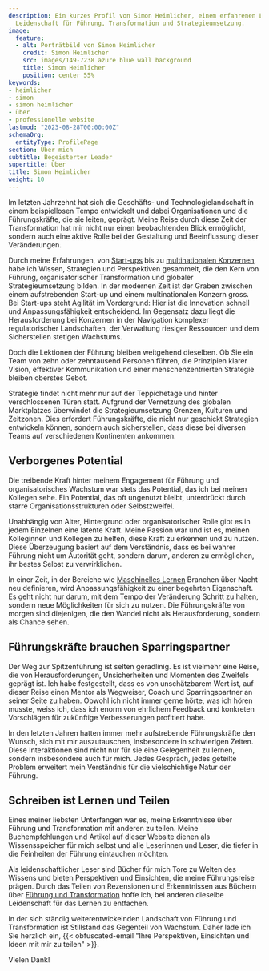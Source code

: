 ```yaml
---
description: Ein kurzes Profil von Simon Heimlicher, einem erfahrenen Leader mit einer
  Leidenschaft für Führung, Transformation und Strategieumsetzung.
image:
  feature:
  - alt: Porträtbild von Simon Heimlicher
    credit: Simon Heimlicher
    src: images/149-7238 azure blue wall background
    title: Simon Heimlicher
    position: center 55%
keywords:
- heimlicher
- simon
- simon heimlicher
- über
- professionelle website
lastmod: "2023-08-28T00:00:00Z"
schemaOrg:
  entityType: ProfilePage
section: Über mich
subtitle: Begeisterter Leader
supertitle: Über
title: Simon Heimlicher
weight: 10
---
```


Im letzten Jahrzehnt hat sich die Geschäfts- und Technologielandschaft in einem beispiellosen Tempo entwickelt und dabei Organisationen und die Führungskräfte, die sie leiten, geprägt. Meine Reise durch diese Zeit der Transformation hat mir nicht nur einen beobachtenden Blick ermöglicht, sondern auch eine aktive Rolle bei der Gestaltung und Beeinflussung dieser Veränderungen.

Durch meine Erfahrungen, von [Start-ups](https://stimmt.ch/) bis zu [multinationalen Konzernen](https://www.ubs.com), habe ich Wissen, Strategien und Perspektiven gesammelt, die den Kern von Führung, organisatorischer Transformation und globaler Strategieumsetzung bilden. In der modernen Zeit ist der Graben zwischen einem aufstrebenden Start-up und einem multinationalen Konzern gross. Bei Start-ups steht Agilität im Vordergrund: Hier ist die Innovation schnell und Anpassungsfähigkeit entscheidend. Im Gegensatz dazu liegt die Herausforderung bei Konzernen in der Navigation komplexer regulatorischer Landschaften, der Verwaltung riesiger Ressourcen und dem Sicherstellen stetigen Wachstums.

Doch die Lektionen der Führung bleiben weitgehend dieselben. Ob Sie ein Team von zehn oder zehntausend Personen führen, die Prinzipien klarer Vision, effektiver Kommunikation und einer menschenzentrierten Strategie bleiben oberstes Gebot.

Strategie findet nicht mehr nur auf der Teppichetage und hinter verschlossenen Türen statt. Aufgrund der Vernetzung des globalen Marktplatzes überwindet die Strategieumsetzung Grenzen, Kulturen und Zeitzonen. Dies erfordert Führungskräfte, die nicht nur geschickt Strategien entwickeln können, sondern auch sicherstellen, dass diese bei diversen Teams auf verschiedenen Kontinenten ankommen.

## Verborgenes Potential

Die treibende Kraft hinter meinem Engagement für Führung und organisatorisches Wachstum war stets das Potential, das ich bei meinen Kollegen sehe. Ein Potential, das oft ungenutzt bleibt, unterdrückt durch starre Organisationsstrukturen oder Selbstzweifel.

Unabhängig von Alter, Hintergrund oder organisatorischer Rolle gibt es in jedem Einzelnen eine latente Kraft. Meine Passion war und ist es, meinen Kolleginnen und Kollegen zu helfen, diese Kraft zu erkennen und zu nutzen. Diese Überzeugung basiert auf dem Verständnis, dass es bei wahrer Führung nicht um Autorität geht, sondern darum, anderen zu ermöglichen, ihr bestes Selbst zu verwirklichen.

In einer Zeit, in der Bereiche wie [Maschinelles Lernen](/research/machine-learning) Branchen über Nacht neu definieren, wird Anpassungsfähigkeit zu einer begehrten Eigenschaft. Es geht nicht nur darum, mit dem Tempo der Veränderung Schritt zu halten, sondern neue Möglichkeiten für sich zu nutzen. Die Führungskräfte von morgen sind diejenigen, die den Wandel nicht als Herausforderung, sondern als Chance sehen.

## Führungskräfte brauchen Sparringspartner

Der Weg zur Spitzenführung ist selten geradlinig. Es ist vielmehr eine Reise, die von Herausforderungen, Unsicherheiten und Momenten des Zweifels geprägt ist. Ich habe festgestellt, dass es von unschätzbarem Wert ist, auf dieser Reise einen Mentor als Wegweiser, Coach und Sparringspartner an seiner Seite zu haben. Obwohl ich nicht immer gerne hörte, was ich hören musste, weiss ich, dass ich enorm von ehrlichem Feedback und konkreten Vorschlägen für zukünftige Verbesserungen profitiert habe.

In den letzten Jahren hatten immer mehr aufstrebende Führungskräfte den Wunsch, sich mit mir auszutauschen, insbesondere in schwierigen Zeiten. Diese Interaktionen sind nicht nur für sie eine Gelegenheit zu lernen, sondern insbesondere auch für mich. Jedes Gespräch, jedes geteilte Problem erweitert mein Verständnis für die vielschichtige Natur der Führung.

## Schreiben ist Lernen und Teilen

Eines meiner liebsten Unterfangen war es, meine Erkenntnisse über Führung und Transformation mit anderen zu teilen. Meine Buchempfehlungen und Artikel auf dieser Website dienen als Wissensspeicher für mich selbst und alle Leserinnen und Leser, die tiefer in die Feinheiten der Führung eintauchen möchten.

Als leidenschaftlicher Leser sind Bücher für mich Tore zu Welten des Wissens und bieten Perspektiven und Einsichten, die meine Führungsreise prägen. Durch das Teilen von Rezensionen und Erkenntnissen aus Büchern über [Führung und Transformation](/categories/book) hoffe ich, bei anderen dieselbe Leidenschaft für das Lernen zu entfachen.

In der sich ständig weiterentwickelnden Landschaft von Führung und Transformation ist Stillstand das Gegenteil von Wachstum. Daher lade ich Sie herzlich ein, {{< obfuscated-email "Ihre Perspektiven, Einsichten und Ideen mit mir zu teilen" >}}.

Vielen Dank!
